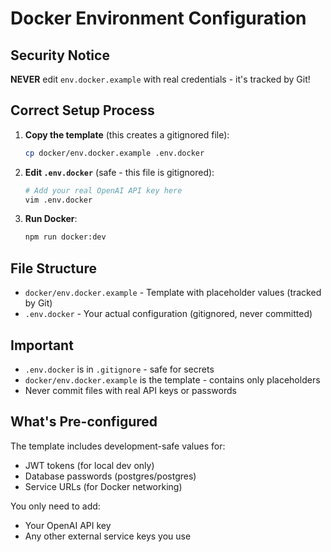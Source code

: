 # Docker Environment Configuration

## Security Notice

**NEVER** edit `env.docker.example` with real credentials - it's tracked by Git!

## Correct Setup Process

1. **Copy the template** (this creates a gitignored file):
   ```bash
   cp docker/env.docker.example .env.docker
   ```

2. **Edit `.env.docker`** (safe - this file is gitignored):
   ```bash
   # Add your real OpenAI API key here
   vim .env.docker
   ```

3. **Run Docker**:
   ```bash
   npm run docker:dev
   ```

## File Structure

- `docker/env.docker.example` - Template with placeholder values (tracked by Git)
- `.env.docker` - Your actual configuration (gitignored, never committed)

## Important

- `.env.docker` is in `.gitignore` - safe for secrets
- `docker/env.docker.example` is the template - contains only placeholders
- Never commit files with real API keys or passwords

## What's Pre-configured

The template includes development-safe values for:
- JWT tokens (for local dev only)
- Database passwords (postgres/postgres)
- Service URLs (for Docker networking)

You only need to add:
- Your OpenAI API key
- Any other external service keys you use 